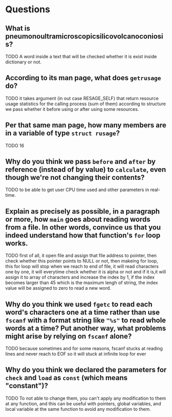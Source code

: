 # Questions

## What is pneumonoultramicroscopicsilicovolcanoconiosis?

TODO
A word inside a text that will be checked whether it is exist inside dictionary or not.

## According to its man page, what does `getrusage` do?

TODO
it takes argument (in out case RESAGE_SELF) that return resource usage statistics for the calling process 
(sum of them) according to structure we pass whether it before using or after using some resources.

## Per that same man page, how many members are in a variable of type `struct rusage`?

TODO
16

## Why do you think we pass `before` and `after` by reference (instead of by value) to `calculate`, even though we're not changing their contents?

TODO
to be able to get user CPU time used and other parameters in real-time.

## Explain as precisely as possible, in a paragraph or more, how `main` goes about reading words from a file. In other words, convince us that you indeed understand how that function's `for` loop works.

TODO
first of all, it open file and assign that file address to pointer, then check whether this pointer points to
NULL or not, then makeing for loop, this for loop will stop when we reach to end of file, it will read characters
one by one, it will everytime check whether it is alpha or not and if it is,it will assign it to array of
characters and increase the index by 1, if the index becomes larger than 45 which is the maximum lengh of
string, the index value will be assigned to zero to read a new word.

## Why do you think we used `fgetc` to read each word's characters one at a time rather than use `fscanf` with a format string like `"%s"` to read whole words at a time? Put another way, what problems might arise by relying on `fscanf` alone?

TODO
because sometimes and for some reasons, fscanf stucks at reading lines and never reach to EOF so it will 
stuck at infinite loop for ever

## Why do you think we declared the parameters for `check` and `load` as `const` (which means "constant")?

TODO
To not able to change them, you can't apply any modification to them at any function, and this can be useful
with pointers, global variables, and local variable at the same function to avoid any modification to them.
